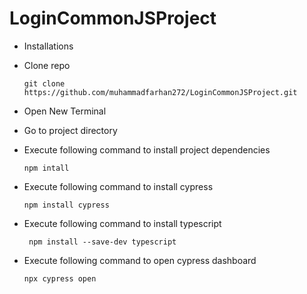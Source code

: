 # LoginCommonJSProject
- Installations

- Clone repo
   <pre><code>git clone https://github.com/muhammadfarhan272/LoginCommonJSProject.git</code></pre>

- Open New Terminal

- Go to project directory

- Execute following command to install project dependencies

    <pre><code>npm intall</code></pre>
- Execute following command to install cypress

    <pre><code>npm install cypress</code></pre>
-  Execute following command to install typescript

    <pre><code> npm install --save-dev typescript </code></pre>
- Execute following command to open cypress dashboard
    <pre><code>npx cypress open</code></pre>
